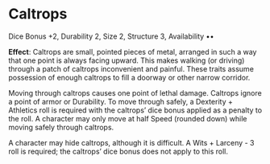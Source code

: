 # Caltrops

Dice Bonus +2, Durability 2, Size 2, Structure 3, Availability ••

**Effect**: Caltrops are small, pointed pieces of metal,
arranged in such a way that one point is always facing
upward. This makes walking (or driving) through a patch
of caltrops inconvenient and painful. These traits assume
possession of enough caltrops to fill a doorway or other
narrow corridor.

Moving through caltrops causes one point of lethal
damage. Caltrops ignore a point of armor or Durability. To move through safely, a Dexterity + Athletics roll is required
with the caltrops’ dice bonus applied as a penalty to the roll.
A character may only move at half Speed (rounded down)
while moving safely through caltrops.

A character may hide caltrops, although it is difficult. A
Wits + Larceny - 3 roll is required; the caltrops’ dice bonus
does not apply to this roll.